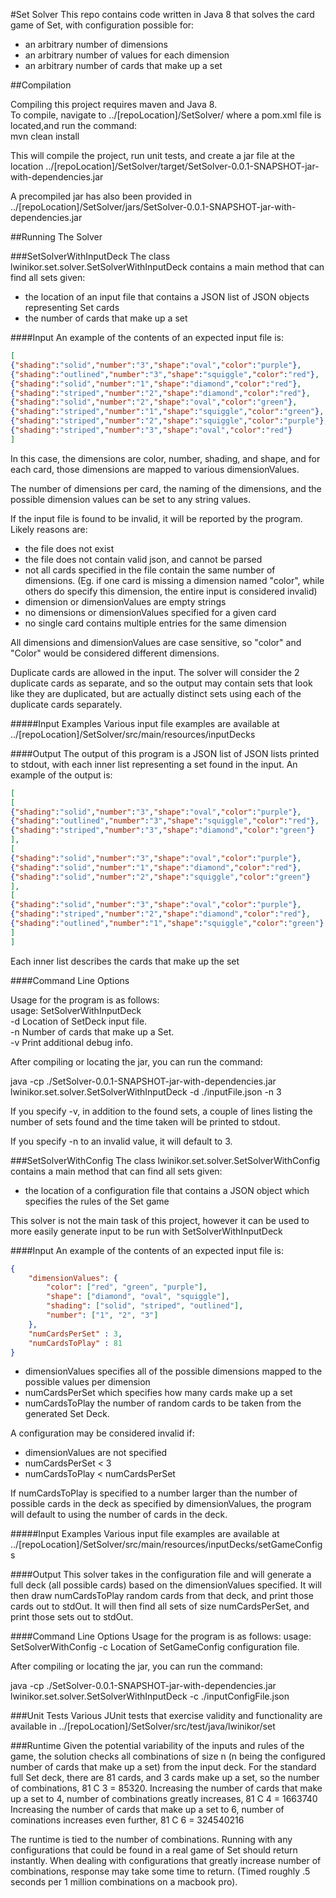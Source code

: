 #Set Solver
This repo contains code written in Java 8 that solves the card game of Set, with configuration possible for:

* an arbitrary number of dimensions 
* an arbitrary number of values for each dimension
* an arbitrary number of cards that make up a set

##Compilation

Compiling this project requires maven and Java 8.  
To compile, navigate to  ../[repoLocation]/SetSolver/ where a pom.xml file is located,and run the command: <br>
mvn clean install

This will compile the project, run unit tests, and create a jar file at the location ../[repoLocation]/SetSolver/target/SetSolver-0.0.1-SNAPSHOT-jar-with-dependencies.jar

A precompiled jar has also been provided in ../[repoLocation]/SetSolver/jars/SetSolver-0.0.1-SNAPSHOT-jar-with-dependencies.jar

##Running The Solver

###SetSolverWithInputDeck
The class lwinikor.set.solver.SetSolverWithInputDeck contains a main method that can find all sets given: 

* the location of an input file that contains a JSON list of JSON objects representing Set cards
* the number of cards that make up a set

####Input
An example of the contents of an expected input file is:

```json
[
{"shading":"solid","number":"3","shape":"oval","color":"purple"},
{"shading":"outlined","number":"3","shape":"squiggle","color":"red"},
{"shading":"solid","number":"1","shape":"diamond","color":"red"},
{"shading":"striped","number":"2","shape":"diamond","color":"red"},
{"shading":"solid","number":"2","shape":"oval","color":"green"},
{"shading":"striped","number":"1","shape":"squiggle","color":"green"},
{"shading":"striped","number":"2","shape":"squiggle","color":"purple"},
{"shading":"striped","number":"3","shape":"oval","color":"red"}
]
```

In this case, the dimensions are color, number, shading, and shape, and for each card, those dimensions are mapped to various dimensionValues. 

The number of dimensions per card, the naming of the dimensions, and the possible dimension values can be set to any string values.

If the input file is found to be invalid, it will be reported by the program. Likely reasons are:

* the file does not exist
* the file does not contain valid json, and cannot be parsed
* not all cards specified in the file contain the same number of dimensions. (Eg. if one card is missing a dimension named "color", while others do specify this dimension, the entire input is considered invalid)
* dimension or dimensionValues are empty strings
* no dimensions or dimensionValues specified for a given card
* no single card contains multiple entries for the same dimension

All dimensions and dimensionValues are case sensitive, so "color" and "Color" would be considered different dimensions.

Duplicate cards are allowed in the input. The solver will consider the 2 duplicate cards as separate, and so the output may contain sets that look like they are duplicated, but are actually distinct sets using each of the duplicate cards separately.

#####Input Examples
Various input file examples are available at ../[repoLocation]/SetSolver/src/main/resources/inputDecks

####Output
The output of this program is a JSON list of JSON lists printed to stdout, with each inner list representing a set found in the input.  An example of the output is:

```json
[
[
{"shading":"solid","number":"3","shape":"oval","color":"purple"},
{"shading":"outlined","number":"3","shape":"squiggle","color":"red"},
{"shading":"striped","number":"3","shape":"diamond","color":"green"}
],
[
{"shading":"solid","number":"3","shape":"oval","color":"purple"},
{"shading":"solid","number":"1","shape":"diamond","color":"red"},
{"shading":"solid","number":"2","shape":"squiggle","color":"green"}
],
[
{"shading":"solid","number":"3","shape":"oval","color":"purple"},
{"shading":"striped","number":"2","shape":"diamond","color":"red"},
{"shading":"outlined","number":"1","shape":"squiggle","color":"green"}
]
]
```
Each inner list describes the cards that make up the set

####Command Line Options

Usage for the program is as follows: <br>
usage: SetSolverWithInputDeck <br>
 -d <arg>   Location of SetDeck input file. <br>
 -n <arg>   Number of cards that make up a Set. <br>
 -v         Print additional debug info. <br>

After compiling or locating the jar, you can run the command:

java -cp ./SetSolver-0.0.1-SNAPSHOT-jar-with-dependencies.jar lwinikor.set.solver.SetSolverWithInputDeck -d ./inputFile.json -n 3

If you specify -v, in addition to the found sets, a couple of lines listing the number of sets found and the time taken will be printed to stdout.

If you specify -n to an invalid value, it will default to 3.

###SetSolverWithConfig
The class lwinikor.set.solver.SetSolverWithConfig contains a main method that can find all sets given:

* the location of a configuration file that contains a JSON object which specifies the rules of the Set game 

This solver is not the main task of this project, however it can be used to more easily generate input to be run with SetSolverWithInputDeck

####Input
An example of the contents of an expected input file is:

```json
{
	"dimensionValues": {
		"color": ["red", "green", "purple"],
		"shape": ["diamond", "oval", "squiggle"],
		"shading": ["solid", "striped", "outlined"],
		"number": ["1", "2", "3"]
	},
	"numCardsPerSet" : 3,
	"numCardsToPlay" : 81
}
```
* dimensionValues specifies all of the possible dimensions mapped to the possible values per dimension
* numCardsPerSet which specifies how many cards make up a set
* numCardsToPlay the number of random cards to be taken from the generated Set Deck.

A configuration may be considered invalid if:

* dimensionValues are not specified
* numCardsPerSet < 3
* numCardsToPlay < numCardsPerSet

If numCardsToPlay is specified to a number larger than the number of possible cards in the deck as specified by dimensionValues, the program will default to using the number of cards in the deck.

#####Input Examples
Various input file examples are available at ../[repoLocation]/SetSolver/src/main/resources/inputDecks/setGameConfigs

####Output
This solver takes in the configuration file and will generate a full deck (all possible cards) based on the dimensionValues specified.  It will then draw numCardsToPlay random cards from that deck, and print those cards out to stdOut.  It will then find all sets of size numCardsPerSet, and print those sets out to stdOut.

####Command Line Options
Usage for the program is as follows:
usage: SetSolverWithConfig
 -c <arg>   Location of SetGameConfig configuration file.

After compiling or locating the jar, you can run the command:

java -cp ./SetSolver-0.0.1-SNAPSHOT-jar-with-dependencies.jar lwinikor.set.solver.SetSolverWithInputDeck -c ./inputConfigFile.json

###Unit Tests
Various JUnit tests that exercise validity and functionality are available in ../[repoLocation]/SetSolver/src/test/java/lwinikor/set

###Runtime
Given the potential variability of the inputs and rules of the game, the solution checks all combinations of size n (n being the configured number of cards that make up a set) from the input deck.
For the standard full Set deck, there are 81 cards, and 3 cards make up a set, so the number of combinations, 81 C 3 = 85320.
Increasing the number of cards that make up a set to 4, number of combinations greatly increases, 81 C 4 = 1663740
Increasing the number of cards that make up a set to 6, number of cominations increases even further, 81 C 6 = 324540216

The runtime is tied to the number of combinations.  Running with any configurations that could be found in a real game of Set should return instantly.  When dealing with configurations that greatly increase number of combinations, response may take some time to return. (Timed roughly .5 seconds per 1 million combinations on a macbook pro).  
